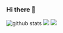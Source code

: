 ### Hi there 👋

<!--
**Rony-dot/Rony-dot** is a ✨ _special_ ✨ repository because its `README.md` (this file) appears on your GitHub profile.

Here are some ideas to get you started:

- 🔭 I’m currently working on ...
- 🌱 I’m currently learning ...
- 👯 I’m looking to collaborate on ...
- 🤔 I’m looking for help with ...
- 💬 Ask me about ...
- 📫 How to reach me: ...
- 😄 Pronouns: ...
- ⚡ Fun fact: ...
-->

![github stats](https://github-readme-stats.vercel.app/api?username=Rony-dot)
<img src="https://github-readme-stats.vercel.app/api?username=Rony-dot" />
<img
  src="https://github-readme-stats.vercel.app/api?username=Rony-dot&count_private=true&title_color=FD9047&icon_color=FD9047&text_color=0C2233&custom_title=Aleks+Popovic's+GitHub+Stats&show_icons=true"
/>
<div class="github-profile-badge" data-user="Rony-dot"></div>
<script src="https://cdn.jsdelivr.net/gh/Rony-dot/github-profile-badge@latest/src/widget.min.js"></script>

